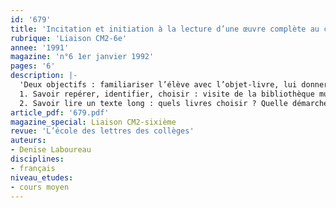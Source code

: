 ```yaml
---
id: '679'
title: 'Incitation et initiation à la lecture d’une œuvre complète au cours moyen'
rubrique: 'Liaison CM2-6e'
annee: '1991'
magazine: 'n°6 1er janvier 1992'
pages: '6'
description: |-
  'Deux objectifs : familiariser l’élève avec l’objet-livre, lui donner l’envie et les moyens de lire…
  1. Savoir repérer, identifier, choisir : visite de la bibliothèque municipale, utilisation de la bibliothèque de la classe, repérer certains indices (nom de l’auteur, titre, illustrateur…), trier les livres, préparer une exposition
  2. Savoir lire un texte long : quels livres choisir ? Quelle démarche adopter ?'
article_pdf: '679.pdf'
magazine_special: Liaison CM2-sixième
revue: 'L’école des lettres des collèges'
auteurs:
- Denise Laboureau
disciplines:
- français
niveau_etudes:
- cours moyen
---
```

